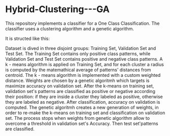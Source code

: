 # Hybrid-Clustering---GA

This repository implements a classifier for a One Class Classification.
The classifier uses a clustering algorithm and a genetic algorithm.

It is structed like this:

Dataset is dived in three disjoint groups: Training Set, Validation Set and Test Set.
The Training Set contains only positive class patterns, while Validation Set and Test Set contains positive and negative class patterns.
A k - means algorithm is applied on Training Set, and for each cluster a radius is computed by the matemathical average of patterns'
distances from centroid.
The k - means algorithm is implemented with a custom weighted distance. Weights are chosen by a genetic algoritmh which targets is maximize
accuracy on validation set.
After the k-means on training set, validation set's patterns are classified as positive or negative according their position: if they are
inside a cluster they labeled as positive, otherwise they are labeled as negative. After classification, accuracy on validation is computed.
The genetic algoritmh creates a new generation of weights, in order to re-make the k-means on training set and classification on validation
set. The process stops when weights from genetic algorithm allow to overcome a threshold in validation set's Accuracy. 
Then test set'patterns are classified.
